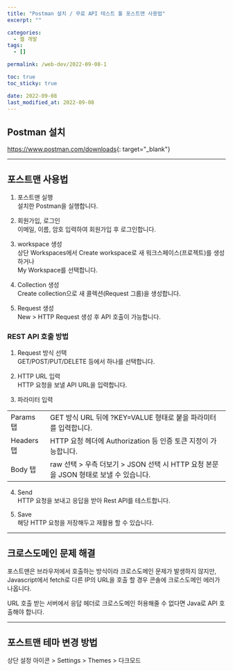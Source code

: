 ```yaml
---
title: "Postman 설치 / 무료 API 테스트 툴 포스트맨 사용법"
excerpt: ""

categories:
  - 웹 개발
tags:
  - []

permalink: /web-dev/2022-09-08-1

toc: true
toc_sticky: true

date: 2022-09-08
last_modified_at: 2022-09-08
---
```


## Postman 설치

<https://www.postman.com/downloads>{: target="_blank"}

---

## 포스트맨 사용법

1) 포스트맨 실행  
설치한 Postman을 실행합니다.

2) 회원가입, 로그인  
이메일, 이름, 암호 입력하여 회원가입 후 로그인합니다.

3) workspace 생성  
상단 Workspaces에서 Create workspace로 새 워크스페이스(프로젝트)를 생성하거나  
My Workspace를 선택합니다.

4) Collection 생성  
Create collection으로 새 콜렉션(Request 그룹)을 생성합니다.

5) Request 생성  
New > HTTP Request 생성 후 API 호출이 가능합니다.

### REST API 호출 방법

1) Request 방식 선택  
GET/POST/PUT/DELETE 등에서 하나를 선택합니다.

2) HTTP URL 입력  
HTTP 요청을 보낼 API URL을 입력합니다.

3) 파라미터 입력
<table>
  <tbody>
    <tr>
      <td>Params 탭</td>
      <td>GET 방식 URL 뒤에 ?KEY=VALUE 형태로 붙을 파라미터를 입력합니다.</td>
    </tr>
    <tr>
      <td>Headers 탭</td>
      <td>HTTP 요청 헤더에 Authorization 등 인증 토큰 지정이 가능합니다.</td>
    </tr>
    <tr>
      <td>Body 탭</td>
      <td>raw 선택 &gt; 우측 더보기 &gt; JSON 선택 시 HTTP 요청 본문을 JSON 형태로 보낼 수 있습니다.</td>
    </tr>
  </tbody>
</table>

4) Send  
HTTP 요청을 보내고 응답을 받아 Rest API를 테스트합니다.

5) Save  
해당 HTTP 요청을 저장해두고 재활용 할 수 있습니다.

---

## 크로스도메인 문제 해결

포스트맨은 브라우저에서 호출하는 방식이라 크로스도메인 문제가 발생하지 않지만,  
Javascript에서 fetch로 다른 IP의 URL을 호출 할 경우 콘솔에 크로스도메인 에러가 나옵니다.

URL 호출 받는 서버에서 응답 헤더로 크로스도메인 허용해줄 수 없다면 Java로 API 호출해야 합니다.

---

## 포스트맨 테마 변경 방법

상단 설정 아이콘 > Settings > Themes > 다크모드